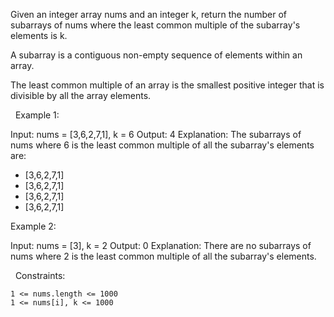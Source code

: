 Given an integer array nums and an integer k, return the number of subarrays of nums where the least common multiple of the subarray's elements is k.

A subarray is a contiguous non-empty sequence of elements within an array.

The least common multiple of an array is the smallest positive integer that is divisible by all the array elements.

 
Example 1:

Input: nums = [3,6,2,7,1], k = 6
Output: 4
Explanation: The subarrays of nums where 6 is the least common multiple of all the subarray's elements are:
- [3,6,2,7,1]
- [3,6,2,7,1]
- [3,6,2,7,1]
- [3,6,2,7,1]


Example 2:

Input: nums = [3], k = 2
Output: 0
Explanation: There are no subarrays of nums where 2 is the least common multiple of all the subarray's elements.


 
Constraints:


	1 <= nums.length <= 1000
	1 <= nums[i], k <= 1000

